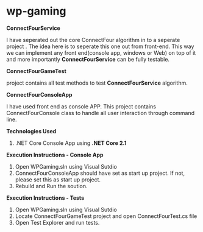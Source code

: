 # wp-gaming

**ConnectFourService**

I have seperated out the core ConnectFour algorithm in to a seperate project . The idea here is to seperate this one out from front-end. This way we can implement any front end(console app, windows or Web) on top of it and more importantly **ConnectFourService** can be fully testable.

**ConnectFourGameTest**

project contains all test methods to test **ConnectFourService** algorithm.

**ConnectFourConsoleApp**

I have used front end as console APP. This project contains ConnectFourConsole class to handle all user interaction through command line.  

**Technologies Used**
1. .NET Core Console App using **.NET Core 2.1**

**Execution Instructions - Console App**
1. Open WPGaming.sln using Visual Sutdio
2. ConnectFourConsoleApp should have set as start up project. If not, please set this as start up project.
3. Rebuild and Run the soution.

**Execution Instructions - Tests**
1. Open WPGaming.sln using Visual Sutdio
2. Locate ConnectFourGameTest project and open ConnectFourTest.cs file
3. Open Test Explorer and run tests.
